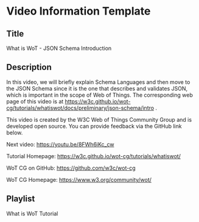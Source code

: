 # Video Information Template

## Title

What is WoT - JSON Schema Introduction

## Description

In this video, we will briefly explain Schema Languages and then move to the JSON Schema since it is the one that describes and validates JSON, which is important in the scope of Web of Things.
The corresponding web page of this video is at https://w3c.github.io/wot-cg/tutorials/whatiswot/docs/preliminary/json-schema/intro .

This video is created by the W3C Web of Things Community Group and is developed open source. You can provide feedback via the GitHub link below.

Next video: https://youtu.be/8FWh6iKc_cw

Tutorial Homepage: https://w3c.github.io/wot-cg/tutorials/whatiswot/

WoT CG on GitHub: https://github.com/w3c/wot-cg

WoT CG Homepage: https://www.w3.org/community/wot/

## Playlist

What is WoT Tutorial